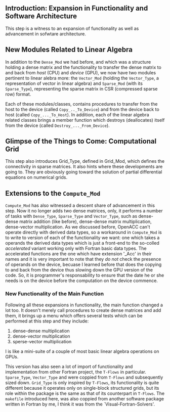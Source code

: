 ## Introduction: Expansion in Functionality and Software Architecture

This step is a witness to an expansion of functionality as well as advancement in sofwtare architecture.

## New Modules Related to Linear Algebra

In addition to the `Dense_Mod` we had before, and which was a structure holding a dense matrix and the functionality to transfer the dense matrix to and back from _host_ (CPU) and _device_ (GPU), we now have two modules pertinent to linear alebra more: the `Vector_Mod` (holding the `Vector_Type`, a representation of vector in linear algebra) and `Sparse_Mod` (with its `Sparse_Type`), representing the sparse matrix in CSR (compressed sparse row) format.

Each of these modules/classes, contains procedures to transfer from the host to the device (called `Copy_.._To_Device`) and from the device back to host (called `Copy_..._To_Host`).  In addition, each of the linear algebra related classes brings a member function which destroys (deallocates) itself from the device (called `Destroy_..._From_Device`).

## Glimpse of the Things to Come: Computational Grid

This step also introduces Grid\_Type, defined in Grid\_Mod, which defines the connectivity in sparse matrices.  It also hints where these developments are going to.  They are obviously going toward the solution of partial differential equations on numerical grids.

## Extensions to the `Compute_Mod`

`Compute_Mod` has also witnessed a descent share of advancement in this step.  Now it no longer adds two dense matrices, only, it performs a number of tasks with `Dense_Type`, `Sparse_Type` and `Vector_Type`, such as dense-dense matrix addition (like before), dense-dense matrix multiplication, dense-vector multiplication.  As we discussed before, OpenACC can't operate directly with derived data types, so a workaround in `Compute_Mod` is to write to version of each of the functionality we want: one which takes a operands the derived data types which is just a front-end to the so-colled _accelerated_ variant working only with Fortran basic data types.  The accelerated functions are the one which have extension '_Acc' in their names and it is very important to note that they *do not* check the presence of operands on the device, becuase I learned before that does the copying to and back from the device thus slowing down the GPU version of the code.  So, it is programmer's responsability to ensure that the date he or she needs is on the device before the computation on the device commence.

### New Functionality of the Main Function

Following all these expansions in functionality, the main function changed a lot too.  It doesn't merely call procedures to create dense matrices and add them, it brings up a menu which offers several tests which can be performed at this step and they include:

1. dense-dense multiplication
2. dense-vector multiplication
3. sperse-vector multiplication

I is like a mini-suite of a couple of most basic linear algebra operations on GPUs.

This version has also seen a lot of import of functionality and implementation from other Fortran project, the `T-Flows` in particular.  `Sparse_Type`, `Vector_Type` and were coppied from `T-Flows` and subsequently sized down.  `Grid_Type` is only inspired by `T-Flows`, its functionality is quite different because it operates only on single-block structured grids, but its role within the package is the same as that of its counterpart in `T-Flows`.  The `makefile` introduced here, was also coppied from another software package written in Fortran by me, I think it was from the `Visual-Fortran-Solvers'.

